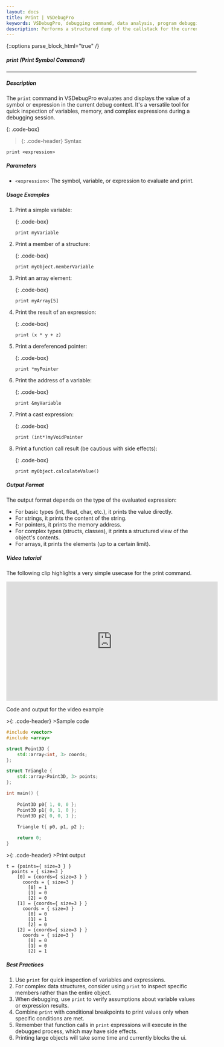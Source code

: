 ```yaml
---
layout: docs
title: Print | VSDebugPro
keywords: VSDebugPro, debugging command, data analysis, program debugging, visual studio debugging, print, print symbol, c++ print
description: Performs a structured dump of the callstack for the current thread or all threads in the debugged process.
---
```

{::options parse_block_html="true" /}

##### print (Print Symbol Command)
---

##### Description
The `print` command in VSDebugPro evaluates and displays the value of a symbol or expression in the current debug context. It's a versatile tool for quick inspection of variables, memory, and complex expressions during a debugging session.

{: .code-box}
>{: .code-header}
>Syntax
```
print <expression>
```

##### Parameters

- `<expression>`: The symbol, variable, or expression to evaluate and print.

##### Usage Examples

1. Print a simple variable:

    {: .code-box}
    ```
    print myVariable
    ```

2. Print a member of a structure:

    {: .code-box}
    ```
    print myObject.memberVariable
    ```

3. Print an array element:

    {: .code-box}
    ```
    print myArray[5]
    ```

4. Print the result of an expression:

    {: .code-box}
    ```
    print (x * y + z)
    ```

5. Print a dereferenced pointer:

    {: .code-box}
    ```
    print *myPointer
    ```

6. Print the address of a variable:

    {: .code-box}
    ```
    print &myVariable
    ```

7. Print a cast expression:

    {: .code-box}
    ```
    print (int*)myVoidPointer
    ```

8. Print a function call result (be cautious with side effects):

    {: .code-box}
    ```
    print myObject.calculateValue()
    ```

##### Output Format

The output format depends on the type of the evaluated expression:

- For basic types (int, float, char, etc.), it prints the value directly.
- For strings, it prints the content of the string.
- For pointers, it prints the memory address.
- For complex types (structs, classes), it prints a structured view of the object's contents.
- For arrays, it prints the elements (up to a certain limit).

##### Video tutorial

The following clip highlights a very simple usecase for the print command.

<iframe width="560" height="315" src="https://www.youtube.com/embed/pi65gkGqQjk?si=ZE7_lkAmE1xfh9ed" frameborder="0" allow="autoplay; encrypted-media" allowfullscreen></iframe>

Code and output for the video example

<div class="code-box">
>{: .code-header}
>Sample code

```cpp
#include <vector>
#include <array>

struct Point3D { 
    std::array<int, 3> coords; 
};

struct Triangle { 
    std::array<Point3D, 3> points; 
};

int main() {
    
    Point3D p0{ 1, 0, 0 };
    Point3D p1{ 0, 1, 0 };
    Point3D p2{ 0, 0, 1 };
    
    Triangle t{ p0, p1, p2 };

    return 0;
}
```
</div>

<div class="code-box">
>{: .code-header}
>Print output

```
t = {points={ size=3 } }
  points = { size=3 }
    [0] = {coords={ size=3 } }
      coords = { size=3 }
        [0] = 1
        [1] = 0
        [2] = 0
    [1] = {coords={ size=3 } }
      coords = { size=3 }
        [0] = 0
        [1] = 1
        [2] = 0
    [2] = {coords={ size=3 } }
      coords = { size=3 }
        [0] = 0
        [1] = 0
        [2] = 1
```
</div>

##### Best Practices

1. Use `print` for quick inspection of variables and expressions.
2. For complex data structures, consider using `print` to inspect specific members rather than the entire object.
3. When debugging, use `print` to verify assumptions about variable values or expression results.
4. Combine `print` with conditional breakpoints to print values only when specific conditions are met.
5. Remember that function calls in `print` expressions will execute in the debugged process, which may have side effects.
6. Printing large objects will take some time and currently blocks the ui.